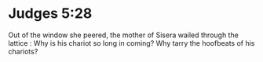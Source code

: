 # Judges 5:28

Out of the window she peered, the mother of Sisera wailed through the lattice : Why is his chariot so long in coming? Why tarry the hoofbeats of his chariots?
